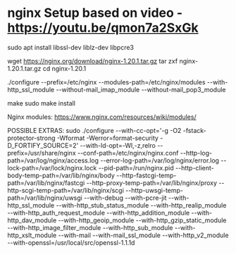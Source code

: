 # nginx Setup based on video - https://youtu.be/qmon7a2SxGk

sudo apt install libssl-dev liblz-dev libpcre3

wget https://nginx.org/download/nginx-1.20.1.tar.gz
tar zxf nginx-1.20.1.tar.gz
cd nginx-1.20.1

./configure --prefix=/etc/nginx --modules-path=/etc/nginx/modules --with-http_ssl_module   --without-mail_imap_module --without-mail_pop3_module

make
sudo make install

Nginx modules: https://www.nginx.com/resources/wiki/modules/

POSSIBLE EXTRAS:
sudo ./configure --with-cc-opt='-g -O2 -fstack-protector-strong -Wformat -Werror=format-security -D_FORTIFY_SOURCE=2' --with-ld-opt=-Wl,-z,relro --prefix=/usr/share/nginx --conf-path=/etc/nginx/nginx.conf --http-log-path=/var/log/nginx/access.log --error-log-path=/var/log/nginx/error.log --lock-path=/var/lock/nginx.lock --pid-path=/run/nginx.pid --http-client-body-temp-path=/var/lib/nginx/body --http-fastcgi-temp-path=/var/lib/nginx/fastcgi --http-proxy-temp-path=/var/lib/nginx/proxy --http-scgi-temp-path=/var/lib/nginx/scgi --http-uwsgi-temp-path=/var/lib/nginx/uwsgi --with-debug --with-pcre-jit --with-http_ssl_module --with-http_stub_status_module --with-http_realip_module --with-http_auth_request_module --with-http_addition_module --with-http_dav_module --with-http_geoip_module --with-http_gzip_static_module --with-http_image_filter_module --with-http_sub_module --with-http_xslt_module --with-mail --with-mail_ssl_module --with-http_v2_module --with-openssl=/usr/local/src/openssl-1.1.1d
